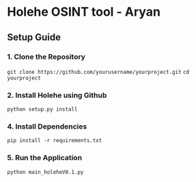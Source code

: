 # **Holehe OSINT tool - Aryan**

## Setup Guide

### 1. Clone the Repository
`git clone https://github.com/yourusername/yourproject.git`
`cd yourproject`

### 2. Install Holehe using Github
`python setup.py install`


### 4. Install Dependencies
`pip install -r requirements.txt`

### 5. Run the Application
`python main_holeheV0.1.py`

